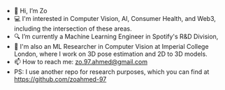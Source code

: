 - 👋 Hi, I’m Zo
- 💻 I'm interested in Computer Vision, AI, Consumer Health, and Web3, including the intersection of these areas.
- 🔍 I’m currently a Machine Learning Engineer in Spotify's R&D Division,
- 🧪 I'm also an ML Researcher in Computer Vision at Imperial College London, where I work on 3D pose estimation and 2D to 3D models.
- 📫 How to reach me: zo.97.ahmed@gmail.com
- PS: I use another repo for research purposes, which you can find at https://github.com/zoahmed-97
